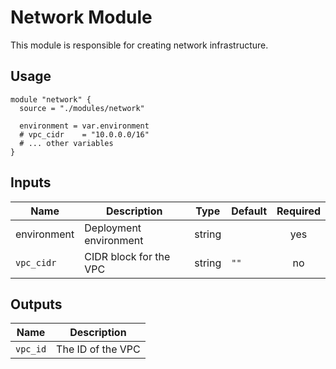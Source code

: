 # Network Module

This module is responsible for creating network infrastructure.

## Usage

```hcl
module "network" {
  source = "./modules/network"

  environment = var.environment
  # vpc_cidr    = "10.0.0.0/16"
  # ... other variables
}
```

## Inputs

| Name        | Description                      | Type   | Default | Required |
|-------------|----------------------------------|--------|---------|:--------:|
| environment | Deployment environment           | string |         | yes      |
| `vpc_cidr`  | CIDR block for the VPC           | string | `""`    | no       |

## Outputs

| Name       | Description      |
|------------|------------------|
| `vpc_id`   | The ID of the VPC |
```
